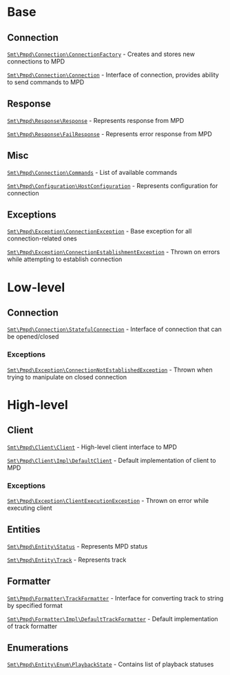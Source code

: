 # Base

## Connection

[`Smt\Pmpd\Connection\ConnectionFactory`](https://github.com/saksmt/pmpd/blob/develop/doc/base/connection/ConnectionFactory.md) - Creates and stores new connections to MPD

[`Smt\Pmpd\Connection\Connection`](https://github.com/saksmt/pmpd/blob/develop/doc/base/connection/Connection.md) - Interface of connection, provides ability to send commands to MPD

## Response

[`Smt\Pmpd\Response\Response`](https://github.com/saksmt/pmpd/blob/develop/doc/base/response/Response.md) - Represents response from MPD

[`Smt\Pmpd\Response\FailResponse`](https://github.com/saksmt/pmpd/blob/develop/doc/base/response/FailResponse.md) - Represents error response from MPD

## Misc

[`Smt\Pmpd\Connection\Commands`](https://github.com/saksmt/pmpd/blob/develop/doc/base/misc/Commands.md) - List of available commands

[`Smt\Pmpd\Configuration\HostConfiguration`](https://github.com/saksmt/pmpd/blob/develop/doc/base/misc/HostConfiguration.md) - Represents configuration for connection

## Exceptions

[`Smt\Pmpd\Exception\ConnectionException`](https://github.com/saksmt/pmpd/blob/develop/doc/base/exceptions/ConnectionException.md) - Base exception for all connection-related ones

[`Smt\Pmpd\Exception\ConnectionEstablishmentException`](https://github.com/saksmt/pmpd/blob/develop/doc/base/exceptions/ConnectionEstablishmentException.md) - Thrown on errors while attempting to establish connection

# Low-level

## Connection

[`Smt\Pmpd\Connection\StatefulConnection`](https://github.com/saksmt/pmpd/blob/develop/doc/low-level/connection/StatefulConnection) - Interface of connection that can be opened/closed

### Exceptions

[`Smt\Pmpd\Exception\ConnectionNotEstablishedException`](https://github.com/saksmt/pmpd/blob/develop/doc/low-level/connection/exceptions/ConnectionNotEstablishedException.md) - Thrown when trying to manipulate on closed connection

# High-level

## Client

[`Smt\Pmpd\Client\Client`](https://github.com/saksmt/pmpd/blob/develop/doc/high-level/client/Client.md) - High-level client interface to MPD

[`Smt\Pmpd\Client\Impl\DefaultClient`](https://github.com/saksmt/pmpd/blob/develop/doc/high-level/client/DefaultClient.md) - Default implementation of client to MPD

### Exceptions

[`Smt\Pmpd\Exception\ClientExecutionException`](https://github.com/saksmt/pmpd/blob/develop/doc/high-level/client/exceptions/ClientExecutionException.md) - Thrown on error while executing client

## Entities

[`Smt\Pmpd\Entity\Status`](https://github.com/saksmt/pmpd/blob/develop/doc/high-level/entities/Status.md) - Represents MPD status

[`Smt\Pmpd\Entity\Track`](https://github.com/saksmt/pmpd/blob/develop/doc/high-level/entities/Track.md) - Represents track

## Formatter

[`Smt\Pmpd\Formatter\TrackFormatter`](https://github.com/saksmt/pmpd/blob/develop/doc/high-level/formatter/TrackFormatter.md) - Interface for converting track to string by specified format

[`Smt\Pmpd\Formatter\Impl\DefaultTrackFormatter`](https://github.com/saksmt/pmpd/blob/develop/doc/high-level/formatter/DefaultTrackFormatter.md) - Default implementation of track formatter

## Enumerations

[`Smt\Pmpd\Entity\Enum\PlaybackState`](https://github.com/saksmt/pmpd/blob/develop/doc/high-level/enumerations/PlaybackState) - Contains list of playback statuses
